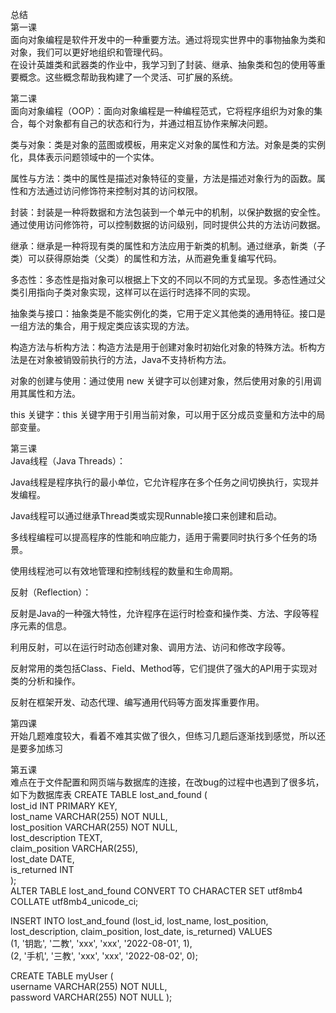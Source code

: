 总结  
第一课  
面向对象编程是软件开发中的一种重要方法。通过将现实世界中的事物抽象为类和对象，我们可以更好地组织和管理代码。  
在设计英雄类和武器类的作业中，我学习到了封装、继承、抽象类和包的使用等重要概念。这些概念帮助我构建了一个灵活、可扩展的系统。

  
第二课  
面向对象编程（OOP）：面向对象编程是一种编程范式，它将程序组织为对象的集合，每个对象都有自己的状态和行为，并通过相互协作来解决问题。  

类与对象：类是对象的蓝图或模板，用来定义对象的属性和方法。对象是类的实例化，具体表示问题领域中的一个实体。  

属性与方法：类中的属性是描述对象特征的变量，方法是描述对象行为的函数。属性和方法通过访问修饰符来控制对其的访问权限。

封装：封装是一种将数据和方法包装到一个单元中的机制，以保护数据的安全性。通过使用访问修饰符，可以控制数据的访问级别，同时提供公共的方法访问数据。

继承：继承是一种将现有类的属性和方法应用于新类的机制。通过继承，新类（子类）可以获得原始类（父类）的属性和方法，从而避免重复编写代码。

多态性：多态性是指对象可以根据上下文的不同以不同的方式呈现。多态性通过父类引用指向子类对象实现，这样可以在运行时选择不同的实现。

抽象类与接口：抽象类是不能实例化的类，它用于定义其他类的通用特征。接口是一组方法的集合，用于规定类应该实现的方法。

构造方法与析构方法：构造方法是用于创建对象时初始化对象的特殊方法。析构方法是在对象被销毁前执行的方法，Java不支持析构方法。

对象的创建与使用：通过使用 new 关键字可以创建对象，然后使用对象的引用调用其属性和方法。

this 关键字：this 关键字用于引用当前对象，可以用于区分成员变量和方法中的局部变量。

第三课  
Java线程（Java Threads）：

Java线程是程序执行的最小单位，它允许程序在多个任务之间切换执行，实现并发编程。  

Java线程可以通过继承Thread类或实现Runnable接口来创建和启动。  

多线程编程可以提高程序的性能和响应能力，适用于需要同时执行多个任务的场景。  

使用线程池可以有效地管理和控制线程的数量和生命周期。  

反射（Reflection）：  

反射是Java的一种强大特性，允许程序在运行时检查和操作类、方法、字段等程序元素的信息。  

利用反射，可以在运行时动态创建对象、调用方法、访问和修改字段等。  

反射常用的类包括Class、Field、Method等，它们提供了强大的API用于实现对类的分析和操作。

反射在框架开发、动态代理、编写通用代码等方面发挥重要作用。  

第四课  
开始几题难度较大，看着不难其实做了很久，但练习几题后逐渐找到感觉，所以还是要多加练习  

第五课  
难点在于文件配置和网页端与数据库的连接，在改bug的过程中也遇到了很多坑，如下为数据库表
CREATE TABLE lost_and_found (  
  lost_id INT PRIMARY KEY,  
  lost_name VARCHAR(255) NOT NULL,  
  lost_position VARCHAR(255) NOT NULL,  
  lost_description TEXT,  
  claim_position VARCHAR(255),  
  lost_date DATE,  
  is_returned INT  
);  
ALTER TABLE lost_and_found CONVERT TO CHARACTER SET utf8mb4 COLLATE utf8mb4_unicode_ci;  

INSERT INTO lost_and_found (lost_id, lost_name, lost_position, lost_description, claim_position, lost_date, is_returned) VALUES  
(1, '钥匙', '二教', 'xxx', 'xxx', '2022-08-01', 1),  
(2, '手机', '三教', 'xxx', 'xxx', '2022-08-02', 0);  

CREATE TABLE myUser (  
  username VARCHAR(255) NOT NULL,  
  password VARCHAR(255) NOT NULL
);  
